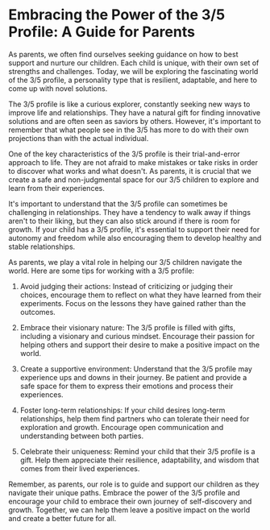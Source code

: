 # Embracing the Power of the 3/5 Profile: A Guide for Parents

As parents, we often find ourselves seeking guidance on how to best support and nurture our children. Each child is unique, with their own set of strengths and challenges. Today, we will be exploring the fascinating world of the 3/5 profile, a personality type that is resilient, adaptable, and here to come up with novel solutions.

The 3/5 profile is like a curious explorer, constantly seeking new ways to improve life and relationships. They have a natural gift for finding innovative solutions and are often seen as saviors by others. However, it's important to remember that what people see in the 3/5 has more to do with their own projections than with the actual individual.

One of the key characteristics of the 3/5 profile is their trial-and-error approach to life. They are not afraid to make mistakes or take risks in order to discover what works and what doesn't. As parents, it is crucial that we create a safe and non-judgmental space for our 3/5 children to explore and learn from their experiences.

It's important to understand that the 3/5 profile can sometimes be challenging in relationships. They have a tendency to walk away if things aren't to their liking, but they can also stick around if there is room for growth. If your child has a 3/5 profile, it's essential to support their need for autonomy and freedom while also encouraging them to develop healthy and stable relationships.

As parents, we play a vital role in helping our 3/5 children navigate the world. Here are some tips for working with a 3/5 profile:

1. Avoid judging their actions: Instead of criticizing or judging their choices, encourage them to reflect on what they have learned from their experiments. Focus on the lessons they have gained rather than the outcomes.

2. Embrace their visionary nature: The 3/5 profile is filled with gifts, including a visionary and curious mindset. Encourage their passion for helping others and support their desire to make a positive impact on the world.

3. Create a supportive environment: Understand that the 3/5 profile may experience ups and downs in their journey. Be patient and provide a safe space for them to express their emotions and process their experiences.

4. Foster long-term relationships: If your child desires long-term relationships, help them find partners who can tolerate their need for exploration and growth. Encourage open communication and understanding between both parties.

5. Celebrate their uniqueness: Remind your child that their 3/5 profile is a gift. Help them appreciate their resilience, adaptability, and wisdom that comes from their lived experiences.

Remember, as parents, our role is to guide and support our children as they navigate their unique paths. Embrace the power of the 3/5 profile and encourage your child to embrace their own journey of self-discovery and growth. Together, we can help them leave a positive impact on the world and create a better future for all.